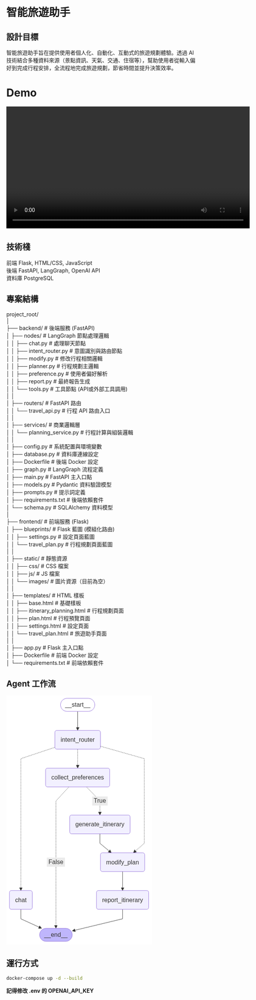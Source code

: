 # 智能旅遊助手

## 設計目標
智能旅遊助手旨在提供使用者個人化、自動化、互動式的旅遊規劃體驗。透過 AI 技術結合多種資料來源（景點資訊、天氣、交通、住宿等），幫助使用者從輸入偏好到完成行程安排，全流程地完成旅遊規劃，節省時間並提升決策效率。

# Demo
<video src="Demo.mp4" controls width="640" height="auto"></video>

## 技術棧
前端	Flask, HTML/CSS, JavaScript  
後端	FastAPI, LangGraph, OpenAI API  
資料庫	PostgreSQL  

## 專案結構
project_root/  
│  
├── backend/                          # 後端服務 (FastAPI)  
│   ├── nodes/                        # LangGraph 節點處理邏輯  
│   │   ├── chat.py                   # 處理聊天節點  
│   │   ├── intent_router.py          # 意圖識別與路由節點  
│   │   ├── modify.py                 # 修改行程相關邏輯  
│   │   ├── planner.py                # 行程規劃主邏輯  
│   │   ├── preference.py             # 使用者偏好解析  
│   │   ├── report.py                 # 最終報告生成  
│   │   └── tools.py                  # 工具節點 (API或外部工具調用)  
│   │  
│   ├── routers/                      # FastAPI 路由  
│   │   └── travel_api.py             # 行程 API 路由入口  
│   │  
│   ├── services/                     # 商業邏輯層  
│   │   └── planning_service.py       # 行程計算與組裝邏輯  
│   │  
│   ├── config.py                     # 系統配置與環境變數  
│   ├── database.py                   # 資料庫連線設定  
│   ├── Dockerfile                    # 後端 Docker 設定  
│   ├── graph.py                      # LangGraph 流程定義  
│   ├── main.py                       # FastAPI 主入口點  
│   ├── models.py                     # Pydantic 資料驗證模型  
│   ├── prompts.py                    # 提示詞定義  
│   ├── requirements.txt              # 後端依賴套件  
│   └── schema.py                     # SQLAlchemy 資料模型  
│  
├── frontend/                         # 前端服務 (Flask)  
│   ├── blueprints/                   # Flask 藍圖 (模組化路由)  
│   │   ├── settings.py               # 設定頁面藍圖  
│   │   └── travel_plan.py            # 行程規劃頁面藍圖  
│   │  
│   ├── static/                       # 靜態資源  
│   │   ├── css/                      # CSS 檔案  
│   │   ├── js/                       # JS 檔案  
│   │   └── images/                   # 圖片資源（目前為空）  
│   │  
│   ├── templates/                    # HTML 樣板  
│   │   ├── base.html                 # 基礎樣板  
│   │   ├── itinerary_planning.html   # 行程規劃頁面  
│   │   ├── plan.html                 # 行程預覽頁面  
│   │   ├── settings.html             # 設定頁面  
│   │   └── travel_plan.html          # 旅遊助手頁面  
│   │  
│   ├── app.py                        # Flask 主入口點  
│   ├── Dockerfile                    # 前端 Docker 設定  
│   └── requirements.txt              # 前端依賴套件  

## Agent 工作流
![Agent workflow](workflow.png)

## 運行方式
```bash
docker-compose up -d --build
```
**記得修改 .env 的 OPENAI_API_KEY**
